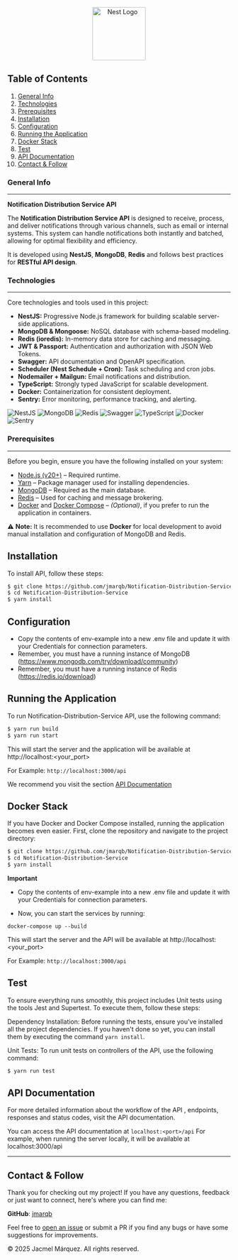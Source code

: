 <p align="center">
  <a href="http://nestjs.com/" target="blank"><img src="https://nestjs.com/img/logo-small.svg" width="120" alt="Nest Logo" /></a>
</p>


## Table of Contents

1. [General Info](#general-info)
2. [Technologies](#technologies)
3. [Prerequisites](#prerequisites)
4. [Installation](#installation)
5. [Configuration](#configuration)
6. [Running the Application](#running-the-application)
7. [Docker Stack](#docker-stack)
8. [Test](#test)
9. [API Documentation](#api-documentation)
10. [Contact & Follow](#contact--follow)


### General Info

***
**Notification Distribution Service API**

The **Notification Distribution Service API** is designed to receive, process, and deliver notifications 
through various channels, such as email or internal systems. 
This system can handle notifications both instantly and batched,
allowing for optimal flexibility and efficiency.

It is developed using **NestJS**, **MongoDB**, **Redis** and follows best practices for **RESTful API design**.

### Technologies

***
Core technologies and tools used in this project:

- **NestJS:** Progressive Node.js framework for building scalable server-side applications.
- **MongoDB & Mongoose:** NoSQL database with schema-based modeling.
- **Redis (ioredis):** In-memory data store for caching and messaging.
- **JWT & Passport:** Authentication and authorization with JSON Web Tokens.
- **Swagger:** API documentation and OpenAPI specification.
- **Scheduler (Nest Schedule + Cron):** Task scheduling and cron jobs.
- **Nodemailer + Mailgun:** Email notifications and distribution.
- **TypeScript:** Strongly typed JavaScript for scalable development.
- **Docker:** Containerization for consistent deployment.
- **Sentry:** Error monitoring, performance tracking, and alerting.

![NestJS](https://img.shields.io/badge/NestJS-E0234E?style=for-the-badge&logo=nestjs&logoColor=white)
![MongoDB](https://img.shields.io/badge/MongoDB-4EA94B?style=for-the-badge&logo=mongodb&logoColor=white)
![Redis](https://img.shields.io/badge/Redis-DC382D?style=for-the-badge&logo=redis&logoColor=white)
![Swagger](https://img.shields.io/badge/Swagger-85EA2D?style=for-the-badge&logo=swagger&logoColor=black)
![TypeScript](https://img.shields.io/badge/TypeScript-3178C6?style=for-the-badge&logo=typescript&logoColor=white)
![Docker](https://img.shields.io/badge/Docker-2496ED?style=for-the-badge&logo=docker&logoColor=white)
![Sentry](https://img.shields.io/badge/Sentry-362D59?style=for-the-badge&logo=sentry&logoColor=white)

### Prerequisites

***
Before you begin, ensure you have the following installed on your system:

- [Node.js (v20+)](https://nodejs.org/en/) – Required runtime.
- [Yarn](https://classic.yarnpkg.com/lang/en/docs/install/) – Package manager used for installing dependencies.
- [MongoDB](https://www.mongodb.com/try/download/community) – Required as the main database.
- [Redis](https://redis.io/download) – Used for caching and message brokering.
- [Docker](https://www.docker.com/get-started) and [Docker Compose](https://docs.docker.com/compose/) – *(Optional)*, if you prefer to run the application in containers.

⚠️ **Note:** It is recommended to use **Docker** for local development to avoid manual installation and configuration of MongoDB and Redis.

## Installation

To install API, follow these steps:

```bash
$ git clone https://github.com/jmarqb/Notification-Distribution-Service.git
$ cd Notification-Distribution-Service
$ yarn install
```

## Configuration

* Copy the contents of env-example into a new .env file and update it with your Credentials for connection parameters.
* Remember, you must have a running instance of MongoDB (https://www.mongodb.com/try/download/community)
* Remember, you must have a running instance of Redis (https://redis.io/download)

## Running the Application

To run Notification-Distribution-Service API, use the following command:

```bash
$ yarn run build
$ yarn run start
```

This will start the server and the application will be available at http://localhost:<your_port>

For Example: `http://localhost:3000/api`

We recommend you visit the section [API Documentation](#api-documentation)

## Docker Stack

If you have Docker and Docker Compose installed, running the application becomes even easier. First, clone the
repository and navigate to the project directory:

```bash
$ git clone https://github.com/jmarqb/Notification-Distribution-Service.git
$ cd Notification-Distribution-Service
$ yarn install
```

**Important**

* Copy the contents of env-example into a new .env file and update it with your Credentials for connection parameters.

* Now, you can start the services by running:

```
docker-compose up --build
```

This will start the server and the API will be available at http://localhost:<your_port>

For Example: `http://localhost:3000/api`

## Test

To ensure everything runs smoothly, this project includes Unit tests using the tools Jest and
Supertest. To execute them, follow these steps:

Dependency Installation: Before running the tests, ensure you've installed all the project dependencies. If you haven't
done so yet, you can install them by executing the command `yarn install`.

Unit Tests: To run unit tests on controllers of the API, use the following command:

```bash
$ yarn run test
```

## API Documentation

For more detailed information about the workflow of the API , endpoints, responses and status codes, visit the API
documentation.

You can access the API documentation at `localhost:<port>/api`
For example, when running the server locally, it will be available at localhost:3000/api

---

## Contact & Follow

Thank you for checking out my project! If you have any questions, feedback or just want to connect, here's where you can
find me:

**GitHub**: [jmarqb](https://github.com/jmarqb)

Feel free to [open an issue](https://github.com/jmarqb/Notification-Distribution-Service/issues) or submit a PR if you find
any
bugs or have some suggestions for improvements.

© 2025 Jacmel Márquez. All rights reserved.